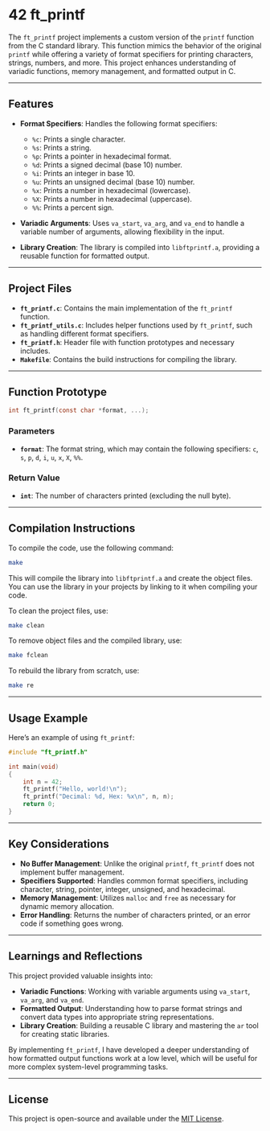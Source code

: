 # 42 ft_printf

The `ft_printf` project implements a custom version of the `printf` function from the C standard library. This function mimics the behavior of the original `printf` while offering a variety of format specifiers for printing characters, strings, numbers, and more. This project enhances understanding of variadic functions, memory management, and formatted output in C.

---

## Features

- **Format Specifiers**: Handles the following format specifiers:
  - `%c`: Prints a single character.
  - `%s`: Prints a string.
  - `%p`: Prints a pointer in hexadecimal format.
  - `%d`: Prints a signed decimal (base 10) number.
  - `%i`: Prints an integer in base 10.
  - `%u`: Prints an unsigned decimal (base 10) number.
  - `%x`: Prints a number in hexadecimal (lowercase).
  - `%X`: Prints a number in hexadecimal (uppercase).
  - `%%`: Prints a percent sign.

- **Variadic Arguments**: Uses `va_start`, `va_arg`, and `va_end` to handle a variable number of arguments, allowing flexibility in the input.

- **Library Creation**: The library is compiled into `libftprintf.a`, providing a reusable function for formatted output.

---

## Project Files

- **`ft_printf.c`**: Contains the main implementation of the `ft_printf` function.
- **`ft_printf_utils.c`**: Includes helper functions used by `ft_printf`, such as handling different format specifiers.
- **`ft_printf.h`**: Header file with function prototypes and necessary includes.
- **`Makefile`**: Contains the build instructions for compiling the library.

---

## Function Prototype

```c
int ft_printf(const char *format, ...);
```

### Parameters
- **`format`**: The format string, which may contain the following specifiers: `c`, `s`, `p`, `d`, `i`, `u`, `x`, `X`, `%%`.

### Return Value
- **`int`**: The number of characters printed (excluding the null byte).

---

## Compilation Instructions

To compile the code, use the following command:

```bash
make
```

This will compile the library into `libftprintf.a` and create the object files. You can use the library in your projects by linking to it when compiling your code.

To clean the project files, use:

```bash
make clean
```

To remove object files and the compiled library, use:

```bash
make fclean
```

To rebuild the library from scratch, use:

```bash
make re
```

---

## Usage Example

Here’s an example of using `ft_printf`:

```c
#include "ft_printf.h"

int main(void)
{
    int n = 42;
    ft_printf("Hello, world!\n");
    ft_printf("Decimal: %d, Hex: %x\n", n, n);
    return 0;
}
```

---

## Key Considerations

- **No Buffer Management**: Unlike the original `printf`, `ft_printf` does not implement buffer management.
- **Specifiers Supported**: Handles common format specifiers, including character, string, pointer, integer, unsigned, and hexadecimal.
- **Memory Management**: Utilizes `malloc` and `free` as necessary for dynamic memory allocation.
- **Error Handling**: Returns the number of characters printed, or an error code if something goes wrong.

---

## Learnings and Reflections

This project provided valuable insights into:
- **Variadic Functions**: Working with variable arguments using `va_start`, `va_arg`, and `va_end`.
- **Formatted Output**: Understanding how to parse format strings and convert data types into appropriate string representations.
- **Library Creation**: Building a reusable C library and mastering the `ar` tool for creating static libraries.

By implementing `ft_printf`, I have developed a deeper understanding of how formatted output functions work at a low level, which will be useful for more complex system-level programming tasks.

---

## License

This project is open-source and available under the [MIT License](https://opensource.org/licenses/MIT).
```

